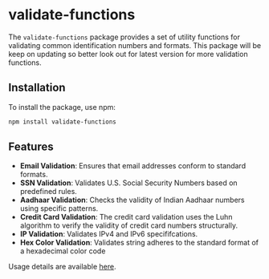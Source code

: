 # validate-functions

The `validate-functions` package provides a set of utility functions for validating common identification numbers and formats. This package will be keep on updating so better look out for latest version for more validation functions.

## Installation

To install the package, use npm:

```bash
npm install validate-functions
```

## Features

- **Email Validation**: Ensures that email addresses conform to standard formats.
- **SSN Validation**: Validates U.S. Social Security Numbers based on predefined rules.
- **Aadhaar Validation**: Checks the validity of Indian Aadhaar numbers using specific patterns.
- **Credit Card Validation**: The credit card validation uses the Luhn algorithm to verify the validity of credit card numbers structurally.
- **IP Validation**: Validates IPv4 and IPv6 specififcations. 
- **Hex Color Validation**: Validates string adheres to the standard format of a hexadecimal color code


Usage details are available [here](./USAGE_DETAILS.md).
